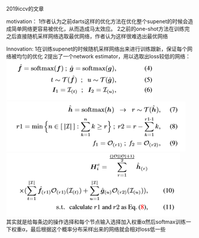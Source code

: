 2019iccv的文章

motivation：
1作者认为之前darts这样的优化方法在优化整个supenet的时候会造成简单网络更容易被优化，从而造成马太效应。
2之前的one-shot方法在训练完之后直接随机采样网络选取最优网络，作者认为这样很难选出最优网络


Innovation:
1在训练supenet的时候随机采样网络出来进行训练跟新，保证每个网络被均匀的优化
2提出了一个network estimator，用以选取出loss较低的网络：   
![1](https://github.com/johsnows/save-self-from-deep-learning/blob/master/images/setn/1.png)
![2](https://github.com/johsnows/save-self-from-deep-learning/blob/master/images/setn/2.png)
![3](https://github.com/johsnows/save-self-from-deep-learning/blob/master/images/setn/3.png)  
其实就是给每条边的操作选择和每个节点输入选择加入权重α然后softmax训练一下权重α，最后根据这个概率分布采样出来的网络就会相对loss低一些
